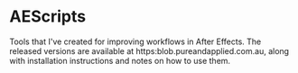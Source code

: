 # AEScripts

Tools that I've created for improving workflows in After Effects. The released versions are available at https:blob.pureandapplied.com.au, along with installation instructions and notes on how to use them.
